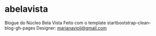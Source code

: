 # abelavista
Blogue do Núcleo Bela Vista
Feito com o template startbootstrap-clean-blog-gh-pages
Designer: marianavioli@gmail.com
